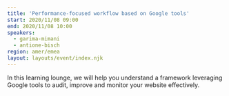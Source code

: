 ```yaml
---
title: 'Performance-focused workflow based on Google tools'
start: 2020/11/08 09:00
end: 2020/11/08 10:00
speakers:
  - garima-mimani
  - antione-bisch
region: amer/emea
layout: layouts/event/index.njk
---
```


In this learning lounge, we will help you understand a framework leveraging Google tools to audit, improve and monitor your website effectively.
